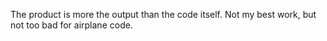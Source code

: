 The product is more the output than the code itself. Not my best work, but not too bad for airplane code.
